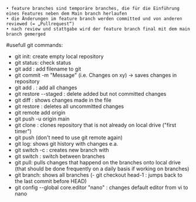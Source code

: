     • feature branches sind temporäre branches, die für die Einführung eines Features neben dem Main branch herlaufen
    • die Änderungen im feature branch werden committed und von anderen reviewed (= „Pullrequest“)
    • nach review und stattgabe wird der feature branch final mit dem main branch gemerged

#usefull git commands:

- git init: create empty local repository
- git status: check status
- git add <Filename>: add filename to git
- git commit -m "Message" (i.e. Changes on xy) -> saves changes in repository
- git add . : add all changes
- git restore --staged <filename>: delete added but not committed changes
- git diff <filename>: shows changes made in the file
- git restore <filename>: deletes all uncommitted changes
- git remote add origin <git repository ssh>
- git push -u origin main
- git clone <github repository ssh>: clones repository that is not already on local drive ("first timer")
- git push (don't need to use git remote again)
- git log: shows git history with changes e.a.
- git switch -c <branchname>: creates new branch with <branchname>
- git switch <branchName>: switch between branches
- git pull: pulls changes that happend on the branches onto local drive (that should be done frequently on a daily basis if working on branches)
- git branch: shows all branches
  (- git checkout head-1 : jumps back to the last commit before HEAD)
- git config --global core.editor "nano" : changes default editor from vi to nano
